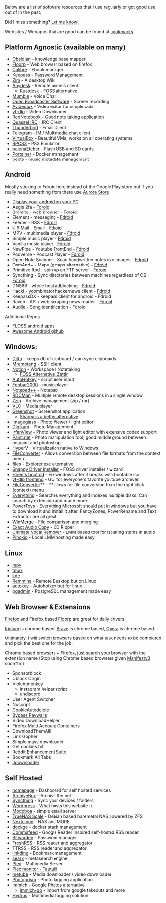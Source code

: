 Below are a list of software resources that I use regularly or got good use out of in the past.

Did I miss something? [Let me know!](https://add1son.com/#contact)

Websites / Webapps that are good can be found at [bookmarks](http://add1son.com/blog/bookmarks)

## Platform Agnostic (available on many)
* [Obsidian](https://obsidian.md/) - knowledge base mapper
* [Floorp](https://floorp.app/en/) - Web browser based on firefox
* [Calibre](https://calibre-ebook.com/) - Ebook manager
* [Keepass](https://keepass.info/) - Password Management
* [Zim](https://zim-wiki.org/) - A desktop Wiki
* [Anydesk](https://anydesk.com/en) - Remote access client
    * [Rustdesk](https://rustdesk.com/) - FOSS alternative
* [Mumble](https://www.mumble.info/) - Voice Chat
* [Open Broadcaster Software](https://obsproject.com/) - Screen recording
* [Avidemux](https://avidemux.sourceforge.net/) - Video editor for simple cuts
* [yt-dlp](https://github.com/yt-dlp/yt-dlp/) - Video Downloader
* [RedNotebook](https://rednotebook.app/downloads.html) - Good note taking application
* [Quassel IRC](https://quassel-irc.org/) - IRC Client
* [Thunderbird](https://www.thunderbird.net/en-US/) - Email Client
* [Telegram](https://telegram.org/) - IM / Multimedia chat client
* [VirtualBox](https://www.virtualbox.org/) - Beautiful VMs, works on all operating systems
* [RPCS3](https://rpcs3.net/quickstart) - PS3 Emulation
* [balenaEtcher](https://etcher.balena.io) - Flash USB and SD cards
* [Portainer](https://www.portainer.io/) - Docker management
* [beets](https://beets.io/) - music metadata management

## Android
Mostly sticking to Fdroid here instead of the Google Play store but if you really need something from there use [Aurora Store](http://f-droid.org/packages/com.aurora.store/)
* [Display your android on your PC](https://github.com/Genymobile/scrcpy)
* Aegis 2fa - [Fdroid](https://f-droid.org/en/packages/com.beemdevelopment.aegis/)
* Bromite - web browser - [Fdroid](https://www.bromite.org/fdroid)
* Element - messaging - [Fdroid](http://f-droid.org/packages/im.vector.app/)
* Feeder - RSS - [Fdroid](https://f-droid.org/packages/com.nononsenseapps.feeder/)
* k-9 Mail - Email - [Fdroid](https://f-droid.org/packages/com.fsck.k9/)
* MPV - multimedia player - [Fdroid](http://github.com/mpv-android/mpv-android/releases)
* Simple music player - [Fdroid](https://f-droid.org/en/packages/com.simplemobiletools.musicplayer/)
* Vanilla music player - [Fdroid](https://f-droid.org/packages/ch.blinkenlights.android.vanilla/)
* NewPipe - Youtube FrontEnd - [Fdroid](https://f-droid.org/packages/org.schabi.newpipe/)
* Podverse - Podcast Player - [Fdroid](https://f-droid.org/en/packages/com.podverse.fdroid/)
* Open Note Scanner - Scan handwritten notes into images - [Fdroid](https://f-droid.org/packages/com.todobom.opennotescanner/)
* OsmAnd~ - Maps (gmaps alternative) - [Fdroid](https://f-droid.org/packages/net.osmand.plus/)
* Primitive ftpd - spin up an FTP server - [Fdroid](http://f-droid.org/en/packages/org.primftpd/)
* Syncthing - Sync directories between machines regardless of OS - [Fdroid](http://f-droid.org/packages/com.nutomic.syncthingandroid/)
* DNS66 - whole host adblocking - [Fdroid](https://f-droid.org/packages/org.jak_linux.dns66/)
* Hacki - ycombinator hackernews client - [Fdroid](https://f-droid.org/packages/com.jiaqifeng.hacki/)
* KeepassDX - keepass client for android - Fdroid
* Raven - API / web scraping news reader - [Fdroid](https://f-droid.org/en/packages/kshib.raven/)
* Audile - Song identification - Fdroid

Additional Repos
* [FLOSS android apps](https://gitlab.com/Primokorn/FLOSS_Android_apps)
* [Awesome Android github](https://github.com/JStumpp/awesome-android)

## Windows:
* [Ditto](https://ditto-cp.sourceforge.io/) - keeps db of clipboard / can sync clipboards
* [Mremoteng](https://mremoteng.org/) - SSH client
* [Notion](https://www.notion.so/product) - Workspace / Notetaking
    * [FOSS Alternative, Zettlr](https://www.zettlr.com/download/win32)
* [AutoHotkey](https://www.autohotkey.com/) - script user input
* [Foobar2000](https://www.foobar2000.org/) - music player
* [Notepad++](https://notepad-plus-plus.org/) - Notepad
* [RDCMan](https://docs.microsoft.com/en-us/sysinternals/downloads/rdcman) - Multiple remote desktop sessions in a single window
* [7zip](http://7-zip.org) - Archive management (zip / rar)
* [VLC](http://videolan.org/vlc/) - Media player
* [Greenshot](https://getgreenshot.org/) - Screenshot application
    * [Sharex is a better alternative](https://getsharex.com/)
* [Imageglass](https://imageglass.org/) - Photo Viewer / light editor
* [Digikam](https://www.digikam.org/) - Photo Management
* [IrfanView](https://www.irfanview.com/) - Photo viewer and light editor with extensive codec support
* [Paint.net](https://www.getpaint.net/) - Photo manipulation tool, good middle ground between mspaint and photoshop
* HyperV - Virtualization native to Windows
* [FileConverter](https://github.com/Tichau/FileConverter) - Allows conversion between file formats from the context menu
* [files](https://files.community/docs/install) - Explorer.exe alternative
* [Snappy Driver Installer](https://www.snappy-driver-installer.org/) - FOSS driver installer / wizard
* [Hiren's boot cd](https://www.hirensbootcd.org/) - Fix windows after it breaks with bootable iso
* [yt-dlp frontend](https://github.com/ErrorFlynn/ytdlp-interface) - GUI for everyone's favorite youtube archiver
* [FileConverter](https://github.com/Tichau/FileConverter)** - **allows for file conversion from the right click (context) menu
* [Everything](https://www.voidtools.com/) - Searches everything and indexes multiple disks. Can search by extension and much more
* [PowerToys](https://learn.microsoft.com/en-us/windows/powertoys/install) - Everything Microsoft should put in windows but you have to download it and install it after. FancyZones, PowerRename and Text Extractor are all great.
* [WinMerge](https://winmerge.org/?lang=en) - File comparison and merging
* [Exact Audio Copy](https://www.exactaudiocopy.de/) - CD Ripper
* [Ultimate Vocal Remover](https://ultimatevocalremover.com/) - LMM based tool for isolating stems in audio
* [Pinokio](https://pinokio.computer/) - Local LMM hosting made easy

## Linux
* [mpv](https://mpv.io/)
* [tmux](https://github.com/tmux/tmux)
* [kde](https://kde.org/)
* [Remmina](https://remmina.org/) - Remote Desktop but on Linux
* [autokey](https://github.com/autokey/autokey) - Autohotkey but for linux
* [pgadmin](https://www.pgadmin.org/) - PostgreSQL management made easy 

## Web Browser & Extensions
[Firefox](https://www.mozilla.org/en-US/firefox/) and Firefox based [Floorp](https://floorp.app/en) are great for daily drivers.

[Iridium](https://iridiumbrowser.de/) is chrome based, [Brave](https://brave.com/) is chrome based, [Opera](http://Opera.com) is chrome based.

Ultimately, I will switch browsers based on what task needs to be completed and pick the best one for the job.

Chrome based browsers + Firefox, just search your browser with the extension name
(Stop using Chrome based browsers given [Manifestv3](https://developer.chrome.com/docs/extensions/mv3/intro/) soon^tm)
* Sponsorblock
* Ublock Origin
* Violentmonkey
    * [instagram helper script](https://greasyfork.org/en/scripts/404535-ig-helper)
    * [undiscord](https://greasyfork.org/en/scripts/406540-undiscord)
* User Agent Switcher
* Noscript
* CookieAutodelete
* [Bypass Paywalls](https://github.com/iamadamdev/bypass-paywalls-chrome)
* Video DownloadHelper
* Firefox Multi Account Containers
* DownloadThemAll!
* Link Gopher
* Simple mass downloader
* Get cookies.txt
* Reddit Enhancement Suite
* Bookmark All Tabs
* [Jdownloader](https://jdownloader.org/jdownloader2)

## Self Hosted
* [homepage](https://github.com/gethomepage/homepage) - Dashboard for self hosted services
* [ArchiveBox](https://archivebox.io/) - Archive the net
* [Syncthing](https://syncthing.net/) - Sync your devices / folders
* [Wordpress](https://wordpress.com/) - What hosts this website :)
* [Modoboa](https://github.com/modoboa/modoboa) - simple email server
* [TrueNAS Scale](https://www.truenas.com/truenas-scale/) - Debian based baremetal NAS powered by ZFS
* [Nextcloud](https://nextcloud.com/) - NAS and MORE
* [dockge](https://github.com/louislam/dockge) - docker stack management
* [Commafeed](https://github.com/Athou/commafeed/) - Google Reader inspired self-hosted RSS reader
* [Bitwarden](https://bitwarden.com/help/self-host-an-organization/) - Password manager
* [FreshRSS](https://freshrss.org/) - RSS reader and aggregator
* [TTRSS](https://tt-rss.org/) - RSS reader and aggregator
* [linkding](https://github.com/sissbruecker/linkding) - Bookmark management
* [searx](https://docs.searxng.org/) - metasearch engine
* [Plex](https://www.plex.tv/) - Multimedia Server
* [Plex monitor - Tautulli](https://tautulli.com/)
* [metube](https://github.com/alexta69/metube) - Media downloader / video downloader
* [Photoprism](https://photoprism.app/) - Photo tagging application
* [Immich](https://immich.app/) - Google Photos alternative
    * [immich-go](https://github.com/simulot/immich-go) - import from google takeouts and more
* [Hydrus](https://hydrusnetwork.github.io/hydrus/index.html) - Multimedia tagging solution
